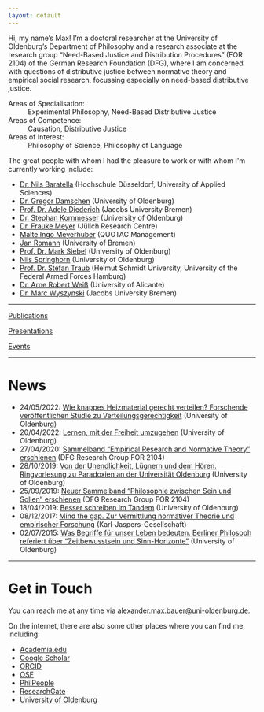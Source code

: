 ```yaml
---
layout: default
---
```


Hi, my name’s Max! I’m a doctoral researcher at the University of Oldenburg’s Department of Philosophy and a research associate at the research group “Need-Based Justice and Distribution Procedures” (FOR 2104) of the German Research Foundation (DFG), where I am concerned with questions of distributive justice between normative theory and empirical social research, focussing especially on need-based distributive justice.

<dl>
   <dt>Areas of Specialisation:</dt>
      <dd>Experimental Philosophy, Need-Based Distributive Justice</dd>
   <dt>Areas of Competence:</dt>
      <dd>Causation, Distributive Justice</dd>
   <dt>Areas of Interest:</dt>
      <dd>Philosophy of Science, Philosophy of Language</dd>
</dl>

The great people with whom I had the pleasure to work or with whom I'm currently working include:
+ [Dr. Nils Baratella](https://uol.de/philosophie/dr-nils-baratella) (Hochschule Düsseldorf, University of Applied Sciences)
+ [Dr. Gregor Damschen](https://uol.de/philosophie/dr-gregor-damschen) (University of Oldenburg)
+ [Prof. Dr. Adele Diederich](https://www.jacobs-university.de/directory/adiederich) (Jacobs University Bremen)
+ [Dr. Stephan Kornmesser](https://uol.de/stephan-kornmesser) (University of Oldenburg)
+ [Dr. Frauke Meyer](https://www.fz-juelich.de/profile/meyer_f) (Jülich Research Centre)
+ [Malte Ingo Meyerhuber](https://www.quotac.de/das-team.html) (QUOTAC Management)
+ [Jan Romann](https://github.com/JKRhb) (University of Bremen)
+ [Prof. Dr. Mark Siebel](https://uol.de/philosophie/prof-dr-mark-siebel) (University of Oldenburg)
+ [Nils Springhorn](https://uol.de/polsys/team/nils-springhorn) (University of Oldenburg)
+ [Prof. Dr. Stefan Traub](https://www.hsu-hh.de/be/) (Helmut Schmidt University, University of the Federal Armed Forces Hamburg)
+ [Dr. Arne Robert Weiß](http://fae.ua.es/FAEX/weissarne-r/) (University of Alicante)
+ [Dr. Marc Wyszynski](https://www.jacobs-university.de/directory/mwyszynski) (Jacobs University Bremen)

* * *

[Publications](./publications.md)

[Presentations](./publications.md)

[Events](./events.md)

* * *

# News

+ 24/05/2022: [Wie knappes Heizmaterial gerecht verteilen? Forschende veröffentlichen Studie zu Verteilungsgerechtigkeit](https://www.presse.uni-oldenburg.de/mit/2022/103.html) (University of Oldenburg)
+ 20/04/2022: [Lernen, mit der Freiheit umzugehen](https://uol.de/aktuelles/gestaerkt-promovieren/lernen-mit-der-freiheit-umzugehen) (University of Oldenburg)
+ 27/04/2020: [Sammelband “Empirical Research and Normative Theory” erschienen](https://www.hsu-hh.de/bedarfsgerechtigkeit/aktuelles/) (DFG Research Group FOR 2104)
+ 28/10/2019: [Von der Unendlichkeit, Lügnern und dem Hören. Ringvorlesung zu Paradoxien an der Universität Oldenburg](https://www.presse.uni-oldenburg.de/mit/2019/362.html) (University of Oldenburg)
+ 25/09/2019: [Neuer Sammelband “Philosophie zwischen Sein und Sollen” erschienen](https://www.hsu-hh.de/bedarfsgerechtigkeit/aktuelles/) (DFG Research Group FOR 2104)
+ 18/04/2019: [Besser schreiben im Tandem](https://uol.de/en/news/article/schreiben-lernen-im-tandem-3250) (University of Oldenburg)
+ 08/12/2017: [Mind the gap. Zur Vermittlung normativer Theorie und empirischer Forschung](https://karl-jaspers-gesellschaft.de/mind-the-gap-zur-vermittlung-normativer-theorie-und-empirischer-forschung-malte-meyerhuber-und-max-bauer/) (Karl-Jaspers-Gesellschaft)
+ 02/07/2015: [Was Begriffe für unser Leben bedeuten. Berliner Philosoph referiert über “Zeitbewusstsein und Sinn-Horizonte”](https://www.presse.uni-oldenburg.de/mit/2015/280.html) (University of Oldenburg)

* * *

# Get in Touch

You can reach me at any time via <alexander.max.bauer@uni-oldenburg.de>.

On the internet, there are also some other places where you can find me, including:
+ [Academia.edu](https://uni-oldenburg.academia.edu/alexandermaxbauer)
+ [Google Scholar](https://scholar.google.de/citations?user=EFeokZUAAAAJ)
+ [ORCID](https://orcid.org/0000-0003-0923-6864)
+ [OSF](https://osf.io/e7hpd/)
+ [PhilPeople](https://philpeople.org/profiles/alexander-max-bauer)
+ [ResearchGate](https://www.researchgate.net/profile/Alexander-Bauer-2)
+ [University of Oldenburg](https://uol.de/philosophie/alexander-max-bauer)
